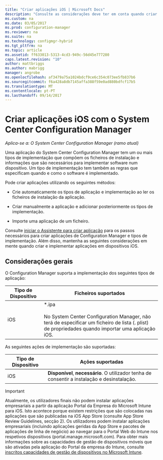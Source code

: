 ```yaml
---
title: "Criar aplicações iOS | Microsoft Docs"
description: "Consulte as considerações deve ter em conta quando criar e implementar aplicações em dispositivos iOS."
ms.custom: na
ms.date: 03/05/2017
ms.prod: configuration-manager
ms.reviewer: na
ms.suite: na
ms.technology: configmgr-hybrid
ms.tgt_pltfrm: na
ms.topic: article
ms.assetid: ff633013-5313-4cd3-949c-56d45e777280
caps.latest.revision: "10"
author: mattbriggs
ms.author: mabrigg
manager: angrobe
ms.openlocfilehash: af3479a75a1024bdcf9ce6c354c073ee5fb837b6
ms.sourcegitcommit: f6a428a8db7145affa388f59e0ad880bdfcf17b5
ms.translationtype: MT
ms.contentlocale: pt-PT
ms.lasthandoff: 09/14/2017
---
```

# <a name="create-ios-applications-with-system-center-configuration-manager"></a>Criar aplicações iOS com o System Center Configuration Manager

*Aplica-se a: O System Center Configuration Manager (ramo atual)*

Uma aplicação do System Center Configuration Manager tem um ou mais tipos de implementação que compõem os ficheiros de instalação e informações que são necessários para implementar software num dispositivo. Um tipo de implementação tem também as regras que especificam quando e como o software é implementado.  

 Pode criar aplicações utilizando os seguintes métodos:  

-   Crie automaticamente os tipos de aplicação e implementação ao ler os ficheiros de instalação da aplicação.  

-   Criar manualmente a aplicação e adicionar posteriormente os tipos de implementação.  

-   Importe uma aplicação de um ficheiro.  

Consulte [iniciar o Assistente para criar aplicação](../../apps/deploy-use/create-applications.md#start-the-create-application-wizard) para os passos necessários para criar aplicações de Configuration Manager e tipos de implementação. Além disso, mantenha as seguintes considerações em mente quando criar e implementar aplicações em dispositivos iOS.  

## <a name="general-considerations"></a>Considerações gerais  
 O Configuration Manager suporta a implementação dos seguintes tipos de aplicação:  

|Tipo de Dispositivo|Ficheiros suportados|  
|-----------------|---------------------|  
|iOS|*.ipa<br /><br /> No System Center Configuration Manager, não terá de especificar um ficheiro de lista (. plist) de propriedades quando importar uma aplicação iOS.|  

 As seguintes ações de implementação são suportadas:  

|Tipo de Dispositivo|Ações suportadas|  
|-----------------|-----------------------|  
|iOS|**Disponível**, **necessário**. O utilizador tenha de consentir a instalação e desinstalação.

> [!IMPORTANT]  
>  Atualmente, os utilizadores finais não podem instalar aplicações empresariais a partir da aplicação Portal da Empresa do Microsoft Intune para iOS. Isto acontece porque existem restrições que são colocadas nas aplicações que são publicadas na iOS App Store (consulte App Store Review Guidelines, secção 2). Os utilizadores podem instalar aplicações empresariais (incluindo aplicações geridas da App Store e pacotes de aplicações de linha de negócio) ao navegar para o Portal Web do Intune nos respetivos dispositivos (portal.manage.microsoft.com). Para obter mais informações sobre as capacidades de gestão de dispositivos móveis que são ativadas pela aplicação do Portal da empresa do Intune, consulte [inscritos capacidades de gestão de dispositivos no Microsoft Intune](https://technet.microsoft.com/library/dn600287.aspx).  

